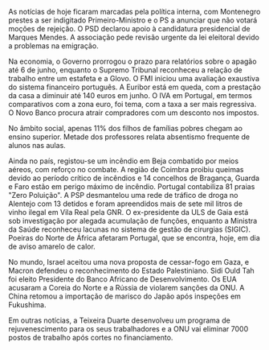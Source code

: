 As notícias de hoje ficaram marcadas pela política interna, com Montenegro prestes a ser indigitado Primeiro-Ministro e o PS a anunciar que não votará moções de rejeição. O PSD declarou apoio à candidatura presidencial de Marques Mendes. A associação pede revisão urgente da lei eleitoral devido a problemas na emigração.

Na economia, o Governo prorrogou o prazo para relatórios sobre o apagão até 6 de junho, enquanto o Supremo Tribunal reconheceu a relação de trabalho entre um estafeta e a Glovo. O FMI iniciou uma avaliação exaustiva do sistema financeiro português. A Euribor está em queda, com a prestação da casa a diminuir até 140 euros em junho. O IVA em Portugal, em termos comparativos com a zona euro, foi tema, com a taxa a ser mais regressiva. O Novo Banco procura atrair compradores com um desconto nos impostos.

No âmbito social, apenas 11% dos filhos de famílias pobres chegam ao ensino superior. Metade dos professores relata absentismo frequente de alunos nas aulas.

Ainda no país, registou-se um incêndio em Beja combatido por meios aéreos, com reforço no combate. A região de Coimbra proibiu queimas devido ao período crítico de incêndios e 14 concelhos de Bragança, Guarda e Faro estão em perigo máximo de incêndio. Portugal contabiliza 81 praias "Zero Poluição". A PSP desmantelou uma rede de tráfico de droga no Alentejo com 13 detidos e foram apreendidos mais de sete mil litros de vinho ilegal em Vila Real pela GNR. O ex-presidente da ULS de Gaia está sob investigação por alegada acumulação de funções, enquanto a Ministra da Saúde reconheceu lacunas no sistema de gestão de cirurgias (SIGIC). Poeiras do Norte de África afetaram Portugal, que se encontra, hoje, em dia de aviso amarelo de calor.

No mundo, Israel aceitou uma nova proposta de cessar-fogo em Gaza, e Macron defendeu o reconhecimento do Estado Palestiniano. Sidi Ould Tah foi eleito Presidente do Banco Africano de Desenvolvimento. Os EUA acusaram a Coreia do Norte e a Rússia de violarem sanções da ONU. A China retomou a importação de marisco do Japão após inspeções em Fukushima.

Em outras notícias, a Teixeira Duarte desenvolveu um programa de rejuvenescimento para os seus trabalhadores e a ONU vai eliminar 7000 postos de trabalho após cortes no financiamento.